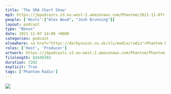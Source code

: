 ```yaml
---
title: 'The SRA Chart Show'
mp3: https://jbpodcasts.s3.eu-west-2.amazonaws.com/Phantom/2021-11-07+-+SRA+Chart+Show.mp3
people: ['Hosts':["Alex Wood", "Josh Brunning"]]
layout: podcast
type: "Bonus"
date: 2021-11-07 14:00 +0000
categories: podcast
elsewhere: <a href="https://derbyunion.co.uk/sls/media/radio">Phantom Media</a>
roles: ['Host', 'Producer']
artwork: https://jbpodcasts.s3.eu-west-2.amazonaws.com/Phantom/Phantom.jpg
filelength: 82449303
duration: 7202
explicit: True
tags: ['Phantom Radio']
---
```


<img src="https://blog.josh.me.uk/images/SRAxBBCIntro.png">
